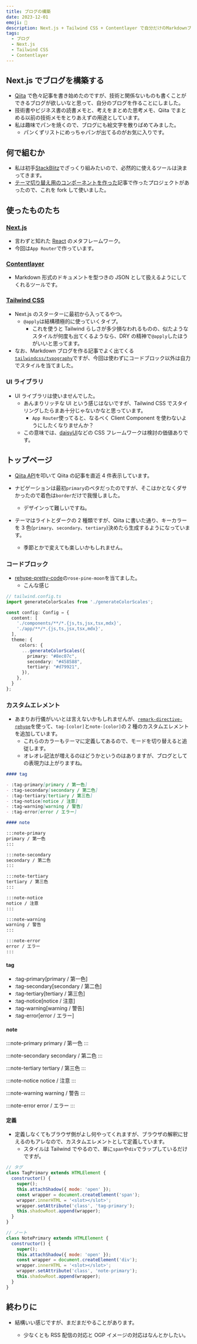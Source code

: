 ```yaml
---
title: ブログの構築
date: 2023-12-01
emoji: 📝
description: Next.js + Tailwind CSS + Contentlayer で自分だけのMarkdownブログを作る
tags: 
  - ブログ
  - Next.js
  - Tailwind CSS
  - Contentlayer
---
```


## Next.js でブログを構築する

- [Qiita](https://qiita.com/kedama-t) で色々記事を書き始めたのですが、技術と関係ないものも書くことができるブログが欲しいなと思って、自分のブログを作ることにしました。
- 技術書やビジネス書の読書メモと、考えをまとめた思考メモ、Qiita でまとめる以前の技術メモをとりあえずの用途としています。
- 私は趣味でパンを焼くので、ブログにも絵文字を散りばめてみました。
  - パンくずリストにめっちゃパンが出てるのがお気に入りです。

## 何で組むか

- 私は初手[StackBlitz](https://stackblitz.com/)でざっくり組みたいので、必然的に使えるツールは決まってきます。
- [テーマ切り替え用のコンポーネントを作った](https://qiita.com/kedama-t/items/508a19ee81ab72ee787f)記事で作ったプロジェクトがあったので、これを fork して使いました。

## 使ったものたち

### [Next.js](https://nextjs.org/)

- 言わずと知れた [React](https://ja.react.dev/) のメタフレームワーク。
- 今回は`App Router`で作っています。

### [Contentlayer](https://contentlayer.dev/)

- Markdown 形式のドキュメントを型つきの JSON として扱えるようにしてくれるツールです。

### [Tailwind CSS](https://tailwindcss.com/)

- Next.js のスターターに最初から入ってるやつ。
  - `@apply`は結構積極的に使っていくタイプ。
    - これを使うと Tailwind らしさが多少損なわれるものの、似たようなスタイルが何度も出てくるようなら、DRY の精神で`@apply`したほうがいいと思ってます。
- なお、Markdown ブログを作る記事でよく出てくる[`tailwindcss/typography`](https://tailwindcss.com/docs/typography-plugin)ですが、今回は使わずにコードブロック以外は自力でスタイルを当てました。

### UI ライブラリ

- UI ライブラリは使いませんでした。
  - あんまりリッチな UI という感じはないですが、Tailwind CSS でスタイリングしたらまあ十分じゃないかなと思っています。
    - `App Router`使ってると、なるべく Client Component を使わないようにしたくなりませんか？
  - この意味では、[daisyUI](https://daisyui.com/)などの CSS フレームワークは検討の価値ありです。

## トップページ

- [Qiita API](https://qiita.com/api/v2/docs)を叩いて Qiita の記事を直近 4 件表示しています。

- ナビゲーションは最初`primary`のベタだったのですが、そこはかとなくダサかったので着色は`border`だけで我慢しました。

  - デザインって難しいですね。

- テーマはライトとダークの 2 種類ですが、Qiita に書いた通り、キーカラーを 3 色(`primary`、`secondary`、`tertiary`)決めたら生成するようになっています。
  - 季節とかで変えても楽しいかもしれません。

### コードブロック

- [rehype-pretty-code](https://github.com/atomiks/rehype-pretty-code)の`rose-pine-moon`を当てました。
  - こんな感じ

```typescript
// tailwind.config.ts
import generateColorScales from './generateColorScales';

const config: Config = {
  content: [
    './components/**/*.{js,ts,jsx,tsx,mdx}',
    './app/**/*.{js,ts,jsx,tsx,mdx}',
  ],
  theme: {
     colors: {
      ...generateColorScales({
        primary: "#8ec07c",
        secondary: "#458588",
        tertiary: "#d79921",
      }),
    },
  }
};
```

### カスタムエレメント

- あまりお行儀がいいとは言えないかもしれませんが、[`remark-directive-rehype`](https://github.com/IGassmann/remark-directive-rehype)を使って、`tag-[color]`と`note-[color]`の 2 種のカスタムエレメントを追加しています。
  - これらのカラーもテーマに定義してあるので、モードを切り替えると追従します。
  - オレオレ記法が増えるのはどうかというのはありますが、ブログとしての表現力は上がりますね。

```markdown
#### tag

- :tag-primary[primary / 第一色]
- :tag-secondary[secondary / 第二色]
- :tag-tertiary[tertiary / 第三色]
- :tag-notice[notice / 注意]
- :tag-warning[warning / 警告]
- :tag-error[error / エラー]

#### note

:::note-primary
primary / 第一色
:::

:::note-secondary
secondary / 第二色
:::

:::note-tertiary
tertiary / 第三色
:::

:::note-notice
notice / 注意
:::

:::note-warning
warning / 警告
:::

:::note-error
error / エラー
:::
```

#### tag

- :tag-primary[primary / 第一色]
- :tag-secondary[secondary / 第二色]
- :tag-tertiary[tertiary / 第三色]
- :tag-notice[notice / 注意]
- :tag-warning[warning / 警告]
- :tag-error[error / エラー]

#### note

:::note-primary
primary / 第一色
:::

:::note-secondary
secondary / 第二色
:::

:::note-tertiary
tertiary / 第三色
:::

:::note-notice
notice / 注意
:::

:::note-warning
warning / 警告
:::

:::note-error
error / エラー
:::

#### 定義

- 定義しなくてもブラウザ側がよし何やってくれますが、ブラウザの解釈に甘えるのもアレなので、カスタムエレメントとして定義しています。
  - スタイルは Tailwind でやるので、単に`span`や`div`でラップしているだけですが。

```js
// タグ
class TagPrimary extends HTMLElement {
  constructor() {
    super();
    this.attachShadow({ mode: 'open' });
    const wrapper = document.createElement('span');
    wrapper.innerHTML = '<slot></slot>';
    wrapper.setAttribute('class', 'tag-primary');
    this.shadowRoot.append(wrapper);
  }
}

// ノート
class NotePrimary extends HTMLElement {
  constructor() {
    super();
    this.attachShadow({ mode: 'open' });
    const wrapper = document.createElement('div');
    wrapper.innerHTML = '<slot></slot>';
    wrapper.setAttribute('class', 'note-primary');
    this.shadowRoot.append(wrapper);
  }
}
```

## 終わりに

- 結構いい感じですが、まだまだやることがあります。

  - 少なくとも RSS 配信の対応と OGP イメージの対応はなんとかしたい。
